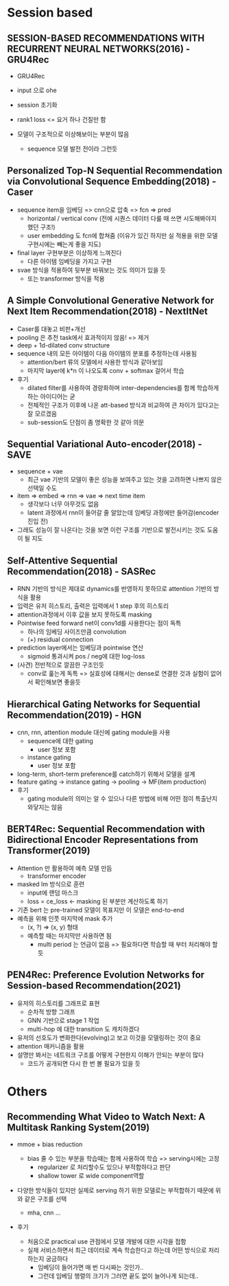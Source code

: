 # Session based

## SESSION-BASED RECOMMENDATIONS WITH RECURRENT NEURAL NETWORKS(2016) - GRU4Rec

- GRU4Rec
- input 으로 ohe
- session 초기화
- rank1 loss <= 요거 하나 건질만 함

- 모델이 구조적으로 이상해보이는 부분이 많음
  - sequence 모델 발전 전이라 그런듯

## Personalized Top-N Sequential Recommendation via Convolutional Sequence Embedding(2018) - Caser

- sequence item을 임베딩 => cnn으로 압축 => fcn => pred
  - horizontal / vertical conv (전에 시퀀스 데이터 다룰 때 쓰면 시도해봐야지 했던 구조!)
  - user embedding 도 fcn에 합쳐줌 (이유가 있긴 하지만 실 적용을 위한 모델 구현시에는 빼는게 좋을 지도)
- final layer 구현부분은 이상하게 느껴진다
  - 다른 아이템 임베딩을 가지고 구현
- svae 방식을 적용하여 뒷부분 바꿔보는 것도 의미가 있을 듯
  - 또는 transformer 방식을 적용

## A Simple Convolutional Generative Network for Next Item Recommendation(2018) - NextItNet

- Caser를 대놓고 비판+개선 
- pooling 은 추천 task에서 효과적이지 않음! => 제거
- deep + 1d-dilated conv structure
- sequence 내의 모든 아이템이 다음 아이템의 분포를 추정하는데 사용됨
  - attention/bert 류의 모델에서 사용한 방식과 같아보임
  - 마지막 layer에 k*n 이 나오도록 conv + softmax 걸어서 학습
- 후기
  - dilated filter를 사용하여 경량화하며 inter-dependencies를 함께 학습하게 하는 아이디어는 굳
  - 전체적인 구조가 이후에 나온 att-based 방식과 비교하여 큰 차이가 있다고는 잘 모르겠음
  - sub-session도 단점이 좀 명확한 것 같아 의문

## **Sequential Variational Auto-encoder(2018) - SAVE**

- sequence + vae
  - 최근 vae 기반의 모델이 좋은 성능을 보여주고 있는 것을 고려하면 나쁘지 않은 선택일 수도
- item => embed => rnn => vae => next time item
  - 생각보다 너무 아무것도 없음
  - latent 과정에서 rnn이 들어갈 줄 알았는데 임베딩 과정에만 들어감(encoder 진입 전)
- 그래도 성능이 잘 나온다는 것을 보면 이런 구조를 기반으로 발전시키는 것도 도움이 될 지도

## Self-Attentive Sequential Recommendation(2018) - SASRec

- RNN 기반의 방식은 제대로 dynamics를 반영하지 못하므로 attention 기반의 방식을 활용
- 입력은 유저 히스토리, 출력은 입력에서 1 step 후의 히스토리
- attention과정에서 이후 값을 보지 못하도록 masking
- Pointwise feed forward net이 conv1d를 사용한다는 점이 독특
  - 하나의 임베딩 사이즈만큼 convolution 
  - (+) residual connection
- prediction layer에서는 임베딩과 pointwise 연산
  - sigmoid 통과시켜 pos / neg에 대한 log-loss
- (사견) 전반적으로 깔끔한 구조인듯
  - conv로 훑는게 독특 => 실효성에 대해서는 dense로 연결한 것과 실험이 없어서 확인해보면 좋을듯

## Hierarchical Gating Networks for Sequential Recommendation(2019) - HGN

- cnn, rnn, attention module 대신에 gating module을 사용
  - sequence에 대한 gating
    - user 정보 포함
  - instance gating
    - user 정보 포함
- long-term, short-term preference를 catch하기 위해서 모델을 설계
- feature gating -> instance gating -> pooling -> MF(item production)
- 후기
  - gating module의 의미는 알 수 있으나 다른 방법에 비해 어떤 점이 특출난지 와닿지는 않음

## BERT4Rec: Sequential Recommendation with Bidirectional Encoder Representations from Transformer(2019)

- Attention 만 활용하여 예측 모델 만듬
  - transformer encoder
- masked lm 방식으로 훈련
  - input에 랜덤 마스크
  - loss = ce_loss <- masking 된 부분만 계산하도록 하기
- 기존 bert 는 pre-trained 모델이 목표지만 이 모델은 end-to-end
- 예측을 위해 인풋 마지막에 mask 추가
  - (x, ?) => (x, y) 형태
  - 예측할 때는 마지막만 사용하면 됨
    - multi period 는 언급이 없음 => 필요하다면 학습할 때 부터 처리해야 할 듯

## PEN4Rec: Preference Evolution Networks for Session-based Recommendation(2021)

- 유저의 히스토리를 그래프로 표현
  - 순차적 방향 그래프
  - GNN 기반으로 stage 1 작업
  - multi-hop 에 대한 transition 도 캐치하겠다
- 유저의 선호도가 변화한다(evolving)고 보고 이것을 모델링하는 것이 중요
- attention 매커니즘을 활용
- 설명만 봐서는 네트워크 구조를 어떻게 구현한지 이해가 안되는 부분이 많다
  - 코드가 공개되면 다시 한 번 볼 필요가 있을 듯

# Others

## Recommending What Video to Watch Next: A Multitask Ranking System(2019)

- mmoe + bias reduction
  - bias 줄 수 있는 부분을 학습때는 함께 사용하여 학습 => serving시에는 고정
    - regularizer 로 처리할수도 있으나 부적합하다고 판단
    - shallow tower 로 wide component역할
- 다양한 방식들이 있지만 실제로 serving 하기 위한 모델로는 부적합하기 때문에 위와 같은 구조를 선택
  - mha, cnn ...

- 후기
  - 처음으로 practical use 관점에서 모델 개발에 대한 시각을 접함
  - 실제 서비스하면서 최근 데이터로 계속 학습한다고 하는데 어떤 방식으로 처리하는지 궁금하다
    - 임베딩이 들어가면 매 번 다시짜는 것인가..
    - 그런데 임베딩 행렬의 크기가 그러면 끝도 없이 늘어나게 되는데..

